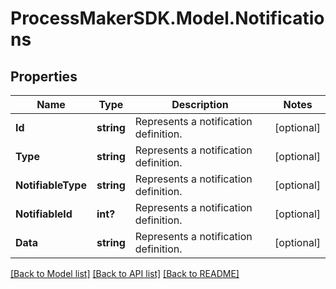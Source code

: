 
# ProcessMakerSDK.Model.Notifications

## Properties

Name | Type | Description | Notes
------------ | ------------- | ------------- | -------------
**Id** | **string** | Represents a notification definition. | [optional] 
**Type** | **string** | Represents a notification definition. | [optional] 
**NotifiableType** | **string** | Represents a notification definition. | [optional] 
**NotifiableId** | **int?** | Represents a notification definition. | [optional] 
**Data** | **string** | Represents a notification definition. | [optional] 

[[Back to Model list]](../README.md#documentation-for-models)
[[Back to API list]](../README.md#documentation-for-api-endpoints)
[[Back to README]](../README.md)

